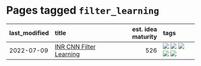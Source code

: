 # Pages tagged `filter_learning`

|last_modified|title|est. idea maturity|tags
|:---|:---|---:|:---|
|2022-07-09|[INR CNN Filter Learning](../INR_CNN_filter_learning.md)|526|[![](https://img.shields.io/badge/tag-CNN-5fba1d)](../tags/CNN.md) [![](https://img.shields.io/badge/tag-INR-587798)](../tags/INR.md) [![](https://img.shields.io/badge/tag-deep_learning-2c91b4)](../tags/deep_learning.md) [![](https://img.shields.io/badge/tag-experimental-92ab1c)](../tags/experimental.md) [![](https://img.shields.io/badge/tag-filter_learning-d2ea1b)](../tags/filter_learning.md)|
